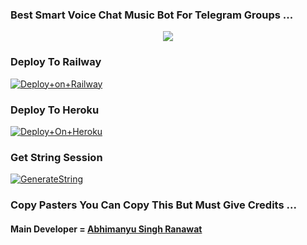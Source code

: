 ### Best Smart Voice Chat Music Bot For Telegram Groups ...


<p align="center"><a href="https://t.me/Itz_Venom_xD"><img src="https://telegra.ph/file/de138de8fd880becb9cf1.jpg"></a></p>




### Deploy To Railway

[![Deploy+on+Railway](https://railway.app/button.svg)](https://railway.app/new/template?template=https://github.com/khushbuxabhi/SuperMusic&envs=API_ID,API_HASH,BOT_TOKEN,STRING_SESSION)


### Deploy To Heroku

[![Deploy+On+Heroku](https://www.herokucdn.com/deploy/button.svg)](https://heroku.com/deploy?template=https://github.com/khushbuxabhi/SuperMusic)



### Get String Session

[![GenerateString](https://img.shields.io/badge/repl.it-generateString-yellowgreen)](https://replit.com/@AdityaHalder/StringSession)



### Copy Pasters You Can Copy This But Must Give Credits ...

#### Main Developer = [Abhimanyu Singh Ranawat](https://t.me/Itz_Venom_xD)

